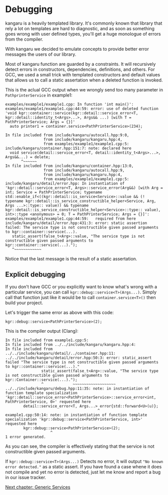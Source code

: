 Debugging
=========

kangaru is a heavily templated library. It's commonly known that library that rely a lot on templates are hard to diagnostic,
and as soon as something goes wrong with user defined types, you'll get a huge monologue of errors from the compiler.

With kangaru we decided to emulate concepts to provide better error messages the users of our library.

Most of kangaru function are guarded by a constraints. It will recursively detect errors in constructors, dependencies, definitions, and others.
For GCC, we used a small trick with templated constructors and default values that allows us to call a static assertation when a deleted function is invoked.

This is the aclual GCC output when we wrongly send too many parameter in `PathprinterService` in example1:

```
examples/example1/example1.cpp: In function 'int main()':
examples/example1/example1.cpp:44:59: error: use of deleted function 'void kgr::container::service(kgr::detail::service_error<T, kgr::detail::identity_t<Args>...>, Args&& ...) [with T = PathPrinterService; Args = {}]'
  auto printer1 = container.service<PathPrinterService>(234);
                                                           ^
In file included from include/kangaru/autocall.hpp:9:0,
                 from include/kangaru/kangaru.hpp:4,
                 from examples/example1/example1.cpp:5:
include/kangaru/container.hpp:151:7: note: declared here
  void service(detail::service_error<T, detail::identity_t<Args>...>, Args&&...) = delete;
       ^~~~~~~
In file included from include/kangaru/container.hpp:13:0,
                 from include/kangaru/autocall.hpp:9,
                 from include/kangaru/kangaru.hpp:4,
                 from examples/example1/example1.cpp:5:
include/kangaru/detail/error.hpp: In instantiation of 'kgr::detail::service_error<T, Args>::service_error(Arg&&) [with Arg = int; Service = PathPrinterService; typename std::enable_if<((kgr::detail::is_service<Service>::value && (! typename kgr::detail::is_service_constructible_helper<Service, Arg, Args ...>::type:: value)) && typename kgr::detail::is_service_constructible_helper<Service>::type:: value), int>::type <anonymous> = 0; T = PathPrinterService; Args = {}]':
examples/example1/example1.cpp:44:59:   required from here
include/kangaru/detail/error.hpp:431:3: error: static assertion failed: The service type is not constructible given passed arguments to kgr::container::service(...).
   static_assert(false_t<Arg>::value, "The service type is not constructible given passed arguments to kgr::container::service(...).");
   ^~~~~~~~~~~~~
```

Notice that the last message is the result of a static assertation.

## Explicit debugging

If you don't have GCC or you explicitly want to know what's wrong with a particular service, you can call `kgr::debug::service<T>(Args...)`.
Simply call that function just like it would be to call `container.service<T>()` then build your project. 

Let's trigger the same error as above with this code:

    kgr::debug::service<PathPrinterService>(2);

This is the compiler output (Clang):

    In file included from example1.cpp:5:
    In file included from ../../include/kangaru/kangaru.hpp:4:
    In file included from ../../include/kangaru/detail/../container.hpp:11:
    ../../include/kangaru/detail/error.hpp:50:3: error: static_assert failed "The service type is not constructible given passed arguments to kgr::container::service(...)."
                    static_assert(false_t<Arg>::value, "The service type is not constructible given passed arguments to kgr::Container::service(...).");
                    ^             ~~~~~~~~~~~~~~~~~~~
    ../../include/kangaru/debug.hpp:11:35: note: in instantiation of function template specialization 'kgr::detail::service_error<PathPrinterService>::service_error<int, PathPrinterService, 0>' requested here
            detail::service_error<T, Args...> error{std::forward<U>(u)};
                                             ^
    example1.cpp:50:14: note: in instantiation of function template specialization 'kgr::debug::service<PathPrinterService, int>' requested here
            kgr::debug::service<PathPrinterService>(2);
                        ^
    1 error generated.

As you can see, the compiler is effectively stating that the service is not constructible given passed arguments.

If `kgr::debug::service<T>(Args...)` Detects no error, it will output `"No known error detected."` as a static assert.
If you have found a case whene it does not compile and yet no error is detected, just let me know and report a bug in our issue tracker.

[Next chapter: Generic Services](section10_generic.md)
